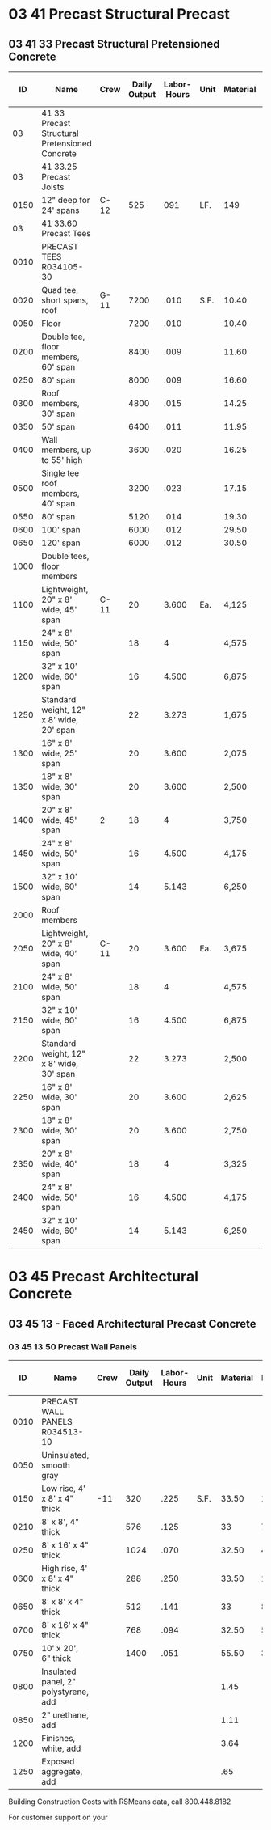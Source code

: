 # 03 41 Precast Structural Precast

## 03 41 33 Precast Structural Pretensioned Concrete

| ID   | Name                                                                 | Crew  | Daily Output | Labor-Hours | Unit | Material | Labor | Equipment | Total   | Total Incl O&P |
|------|----------------------------------------------------------------------|-------|--------------|-------------|------|----------|-------|-----------|---------|----------------|
| 03   | 41 33 Precast Structural Pretensioned Concrete                       |       |              |             |      |          |       |           |         |                |
| 03   | 41 33.25 Precast Joists                                              |       |              |             |      |          |       |           |         |                |
| 0150 | 12" deep for 24' spans                                               | C-12  | 525          | 091         | LF.  | 149      | 5.10  | 3.78      | 157.88  | 176            |
| 03   | 41 33.60 Precast Tees                                                |       |              |             |      |          |       |           |         |                |
| 0010 | PRECAST TEES R034105-30                                              |       |              |             |      |          |       |           |         |                |
| 0020 | Quad tee, short spans, roof                                          | G-11  | 7200         | .010        | S.F. | 10.40    | .61   | .33       | 11.34   | 12.75          |
| 0050 | Floor                                                                |       | 7200         | .010        |      | 10.40    | .61   | .33       | 11.34   | 12.75          |
| 0200 | Double tee, floor members, 60' span                                  |       | 8400         | .009        |      | 11.60    | .53   | .28       | 12.41   | 13.85          |
| 0250 | 80' span                                                             |       | 8000         | .009        |      | 16.60    | .55   | .30       | 17.45   | 19.40          |
| 0300 | Roof members, 30' span                                               |       | 4800         | .015        |      | 14.25    | .92   | .50       | 15.67   | 17.60          |
| 0350 | 50' span                                                             |       | 6400         | .011        |      | 11.95    | .69   | .37       | 13.01   | 14.60          |
| 0400 | Wall members, up to 55' high                                         |       | 3600         | .020        |      | 16.25    | 1.23  | .66       | 18.14   | 20.50          |
| 0500 | Single tee roof members, 40' span                                    |       | 3200         | .023        |      | 17.15    | 1.38  | .75       | 19.28   | 22             |
| 0550 | 80' span                                                             |       | 5120         | .014        |      | 19.30    | .86   | .47       | 20.63   | 23.50          |
| 0600 | 100' span                                                            |       | 6000         | .012        |      | 29.50    | .74   | .40       | 30.64   | 34             |
| 0650 | 120' span                                                            |       | 6000         | .012        |      | 30.50    | .74   | .40       | 31.64   | 35             |
| 1000 | Double tees, floor members                                           |       |              |             |      |          |       |           |         |                |
| 1100 | Lightweight, 20" x 8' wide, 45' span                                 | C-11  | 20           | 3.600       | Ea.  | 4,125    | 221   | 119       | 4,465   | 5,000          |
| 1150 | 24" x 8' wide, 50' span                                              |       | 18           | 4           |      | 4,575    | 245   | 133       | 4,953   | 5,575          |
| 1200 | 32" x 10' wide, 60' span                                             |       | 16           | 4.500       |      | 6,875    | 276   | 149       | 7,300   | 8,125          |
| 1250 | Standard weight, 12" x 8' wide, 20' span                             |       | 22           | 3.273       |      | 1,675    | 201   | 108       | 1,984   | 2,250          |
| 1300 | 16" x 8' wide, 25' span                                              |       | 20           | 3.600       |      | 2,075    | 221   | 119       | 2,415   | 2,775          |
| 1350 | 18" x 8' wide, 30' span                                              |       | 20           | 3.600       |      | 2,500    | 221   | 119       | 2,840   | 3,225          |
| 1400 | 20" x 8' wide, 45' span                                              | 2     | 18           | 4           |      | 3,750    | 245   | 133       | 4,128   | 4,650          |
| 1450 | 24" x 8' wide, 50' span                                              |       | 16           | 4.500       |      | 4,175    | 276   | 149       | 4,600   | 5,150          |
| 1500 | 32" x 10' wide, 60' span                                             |       | 14           | 5.143       |      | 6,250    | 315   | 170       | 6,735   | 7,550          |
| 2000 | Roof members                                                         |       |              |             |      |          |       |           |         |                |
| 2050 | Lightweight, 20" x 8' wide, 40' span                                 | C-11  | 20           | 3.600       | Ea.  | 3,675    | 221   | 119       | 4,015   | 4,500          |
| 2100 | 24" x 8' wide, 50' span                                              |       | 18           | 4           |      | 4,575    | 245   | 133       | 4,953   | 5,575          |
| 2150 | 32" x 10' wide, 60' span                                             |       | 16           | 4.500       |      | 6,875    | 276   | 149       | 7,300   | 8,125          |
| 2200 | Standard weight, 12" x 8' wide, 30' span                             |       | 22           | 3.273       |      | 2,500    | 201   | 108       | 2,809   | 3,175          |
| 2250 | 16" x 8' wide, 30' span                                              |       | 20           | 3.600       |      | 2,625    | 221   | 119       | 2,965   | 3,350          |
| 2300 | 18" x 8' wide, 30' span                                              |       | 20           | 3.600       |      | 2,750    | 221   | 119       | 3,090   | 3,500          |
| 2350 | 20" x 8' wide, 40' span                                              |       | 18           | 4           |      | 3,325    | 245   | 133       | 3,703   | 4,200          |
| 2400 | 24" x 8' wide, 50' span                                              |       | 16           | 4.500       |      | 4,175    | 276   | 149       | 4,600   | 5,150          |
| 2450 | 32" x 10' wide, 60' span                                             |       | 14           | 5.143       |      | 6,250    | 315   | 170       | 6,735   | 7,550          |

# 03 45 Precast Architectural Concrete

## 03 45 13 - Faced Architectural Precast Concrete

### 03 45 13.50 Precast Wall Panels

| ID   | Name                                                                 | Crew  | Daily Output | Labor-Hours | Unit | Material | Labor | Equipment | Total   | Total Incl O&P |
|------|----------------------------------------------------------------------|-------|--------------|-------------|------|----------|-------|-----------|---------|----------------|
| 0010 | PRECAST WALL PANELS R034513-10                                       |       |              |             |      |          |       |           |         |                |
| 0050 | Uninsulated, smooth gray                                             |       |              |             |      |          |       |           |         |                |
| 0150 | Low rise, 4' x 8' x 4" thick                                         | -11   | 320          | .225        | S.F. | 33.50    | 13.80 | 7.45      | 54.75   | 65.50          |
| 0210 | 8' x 8', 4" thick                                                    |       | 576          | .125        |      | 33       | 7.65  | 4.14      | 44.79   | 53             |
| 0250 | 8' x 16' x 4" thick                                                  |       | 1024         | .070        |      | 32.50    | 4.32  | 2.33      | 39.15   | 45             |
| 0600 | High rise, 4' x 8' x 4" thick                                        |       | 288          | .250        |      | 33.50    | 15.35 | 8.30      | 57.15   | 69             |
| 0650 | 8' x 8' x 4" thick                                                   |       | 512          | .141        |      | 33       | 8.65  | 4.66      | 46.31   | 55             |
| 0700 | 8' x 16' x 4" thick                                                  |       | 768          | .094        |      | 32.50    | 5.75  | 3.11      | 41.36   | 48             |
| 0750 | 10' x 20', 6" thick                                                  |       | 1400         | .051        |      | 55.50    | 3.16  | 1.70      | 60.36   | 67.50          |
| 0800 | Insulated panel, 2" polystyrene, add                                 |       |              |             |      | 1.45     |       |           | 1.45    | 1.60           |
| 0850 | 2" urethane, add                                                     |       |              |             |      | 1.11     |       |           | 1.11    | 1.22           |
| 1200 | Finishes, white, add                                                 |       |              |             |      | 3.64     |       |           | 3.64    | 4.01           |
| 1250 | Exposed aggregate, add                                               |       |              |             |      | .65      |       |           | .65     | .72            |

Building Construction Costs with RSMeans data, call 800.448.8182

For customer support on your